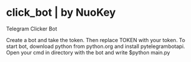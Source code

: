# click_bot | by NuoKey
Telegram Clicker Bot

Create a bot and take the token. Then replace TOKEN with your token.
To start bot, download python from python.org and install pytelegrambotapi.
Open your cmd in directory with the bot and write $python main.py
